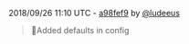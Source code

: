 2018/09/26 11:10 UTC - [a98fef9](https://github.com/hassio-addons/addon-mqtt/commit/a98fef915429f7e107d4592251fe81c63e318e50) by [@ludeeus](https://github.com/ludeeus)
> 🚜Added defaults in config 

